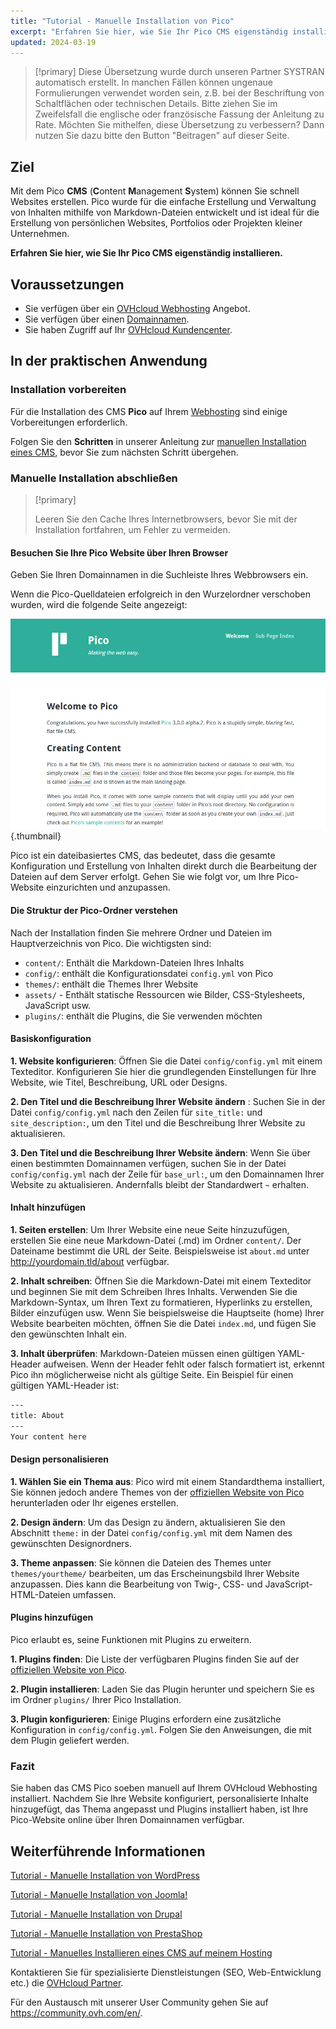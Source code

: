 ```yaml
---
title: "Tutorial - Manuelle Installation von Pico"
excerpt: "Erfahren Sie hier, wie Sie Ihr Pico CMS eigenständig installieren"
updated: 2024-03-19
---
```


> [!primary]
> Diese Übersetzung wurde durch unseren Partner SYSTRAN automatisch erstellt. In manchen Fällen können ungenaue Formulierungen verwendet worden sein, z.B. bei der Beschriftung von Schaltflächen oder technischen Details. Bitte ziehen Sie im Zweifelsfall die englische oder französische Fassung der Anleitung zu Rate. Möchten Sie mithelfen, diese Übersetzung zu verbessern? Dann nutzen Sie dazu bitte den Button "Beitragen" auf dieser Seite.
>

## Ziel

Mit dem Pico **CMS** (**C**ontent **M**anagement **S**ystem) können Sie schnell Websites erstellen. Pico wurde für die einfache Erstellung und Verwaltung von Inhalten mithilfe von Markdown-Dateien entwickelt und ist ideal für die Erstellung von persönlichen Websites, Portfolios oder Projekten kleiner Unternehmen.

**Erfahren Sie hier, wie Sie Ihr Pico CMS eigenständig installieren.**

## Voraussetzungen

- Sie verfügen über ein [OVHcloud Webhosting](https://www.ovhcloud.com/de/web-hosting/) Angebot.
- Sie verfügen über einen [Domainnamen](https://www.ovhcloud.com/de/domains/).
- Sie haben Zugriff auf Ihr [OVHcloud Kundencenter](https://www.ovh.com/auth/?action=gotomanager&from=https://www.ovh.de/&ovhSubsidiary=de).

## In der praktischen Anwendung

### Installation vorbereiten

Für die Installation des CMS **Pico** auf Ihrem [Webhosting](https://www.ovhcloud.com/de/web-hosting/) sind einige Vorbereitungen erforderlich.

Folgen Sie den **Schritten** in unserer Anleitung zur [manuellen Installation eines CMS](/pages/web_cloud/web_hosting/cms_manual_installation), bevor Sie zum nächsten Schritt übergehen.

### Manuelle Installation abschließen

> [!primary]
>
> Leeren Sie den Cache Ihres Internetbrowsers, bevor Sie mit der Installation fortfahren, um Fehler zu vermeiden.
>

#### Besuchen Sie Ihre Pico Website über Ihren Browser

Geben Sie Ihren Domainnamen in die Suchleiste Ihres Webbrowsers ein.

Wenn die Pico-Quelldateien erfolgreich in den Wurzelordner verschoben wurden, wird die folgende Seite angezeigt:

![Pico installation](images/welcome_page.png){.thumbnail}

Pico ist ein dateibasiertes CMS, das bedeutet, dass die gesamte Konfiguration und Erstellung von Inhalten direkt durch die Bearbeitung der Dateien auf dem Server erfolgt. Gehen Sie wie folgt vor, um Ihre Pico-Website einzurichten und anzupassen.

#### Die Struktur der Pico-Ordner verstehen

Nach der Installation finden Sie mehrere Ordner und Dateien im Hauptverzeichnis von Pico. Die wichtigsten sind:

- `content/`: Enthält die Markdown-Dateien Ihres Inhalts
- `config/`: enthält die Konfigurationsdatei `config.yml` von Pico
- `themes/`: enthält die Themes Ihrer Website
- `assets/` - Enthält statische Ressourcen wie Bilder, CSS-Stylesheets, JavaScript usw.
- `plugins/`: enthält die Plugins, die Sie verwenden möchten

#### Basiskonfiguration

**1. Website konfigurieren**: Öffnen Sie die Datei `config/config.yml` mit einem Texteditor. Konfigurieren Sie hier die grundlegenden Einstellungen für Ihre Website, wie Titel, Beschreibung, URL oder Designs.

**2. Den Titel und die Beschreibung Ihrer Website ändern** : Suchen Sie in der Datei `config/config.yml` nach den Zeilen für `site_title:` und `site_description:`, um den Titel und die Beschreibung Ihrer Website zu aktualisieren.

**3. Den Titel und die Beschreibung Ihrer Website ändern**: Wenn Sie über einen bestimmten Domainnamen verfügen, suchen Sie in der Datei `config/config.yml` nach der Zeile für `base_url:`, um den Domainnamen Ihrer Website zu aktualisieren. Andernfalls bleibt der Standardwert `~` erhalten.

#### Inhalt hinzufügen

**1. Seiten erstellen**: Um Ihrer Website eine neue Seite hinzuzufügen, erstellen Sie eine neue Markdown-Datei (.md) im Ordner `content/`. Der Dateiname bestimmt die URL der Seite. Beispielsweise ist `about.md` unter http://yourdomain.tld/about verfügbar.

**2. Inhalt schreiben**: Öffnen Sie die Markdown-Datei mit einem Texteditor und beginnen Sie mit dem Schreiben Ihres Inhalts. Verwenden Sie die Markdown-Syntax, um Ihren Text zu formatieren, Hyperlinks zu erstellen, Bilder einzufügen usw. Wenn Sie beispielsweise die Hauptseite (home) Ihrer Website bearbeiten möchten, öffnen Sie die Datei `index.md`, und fügen Sie den gewünschten Inhalt ein.

**3. Inhalt überprüfen**: Markdown-Dateien müssen einen gültigen YAML-Header aufweisen. Wenn der Header fehlt oder falsch formatiert ist, erkennt Pico ihn möglicherweise nicht als gültige Seite. Ein Beispiel für einen gültigen YAML-Header ist:

```bash
---
title: About
---
Your content here
```

#### Design personalisieren

**1. Wählen Sie ein Thema aus**: Pico wird mit einem Standardthema installiert, Sie können jedoch andere Themes von der [offiziellen Website von Pico](https://picocms.org/themes/) herunterladen oder Ihr eigenes erstellen.

**2. Design ändern**: Um das Design zu ändern, aktualisieren Sie den Abschnitt `theme:` in der Datei `config/config.yml` mit dem Namen des gewünschten Designordners.

**3. Theme anpassen**: Sie können die Dateien des Themes unter `themes/yourtheme/` bearbeiten, um das Erscheinungsbild Ihrer Website anzupassen. Dies kann die Bearbeitung von Twig-, CSS- und JavaScript-HTML-Dateien umfassen.

#### Plugins hinzufügen

Pico erlaubt es, seine Funktionen mit Plugins zu erweitern.

**1. Plugins finden**: Die Liste der verfügbaren Plugins finden Sie auf der [offiziellen Website von Pico](https://picocms.org/plugins/).

**2. Plugin installieren**: Laden Sie das Plugin herunter und speichern Sie es im Ordner `plugins/` Ihrer Pico Installation.

**3. Plugin konfigurieren**: Einige Plugins erfordern eine zusätzliche Konfiguration in `config/config.yml`. Folgen Sie den Anweisungen, die mit dem Plugin geliefert werden.

### Fazit

Sie haben das CMS Pico soeben manuell auf Ihrem OVHcloud Webhosting installiert. Nachdem Sie Ihre Website konfiguriert, personalisierte Inhalte hinzugefügt, das Thema angepasst und Plugins installiert haben, ist Ihre Pico-Website online über Ihren Domainnamen verfügbar.

## Weiterführende Informationen <a name="go-further"></a>

[Tutorial - Manuelle Installation von WordPress](/pages/web_cloud/web_hosting/cms_manual_installation_wordpress)

[Tutorial - Manuelle Installation von Joomla!](/pages/web_cloud/web_hosting/cms_manual_installation_joomla)

[Tutorial - Manuelle Installation von Drupal](/pages/web_cloud/web_hosting/cms_manual_installation_drupal)

[Tutorial - Manuelle Installation von PrestaShop](/pages/web_cloud/web_hosting/cms_manual_installation_prestashop)

[Tutorial - Manuelles Installieren eines CMS auf meinem Hosting](/pages/web_cloud/web_hosting/cms_manual_installation)
 
Kontaktieren Sie für spezialisierte Dienstleistungen (SEO, Web-Entwicklung etc.) die [OVHcloud Partner](https://partner.ovhcloud.com/de/directory/).
 
Für den Austausch mit unserer User Community gehen Sie auf <https://community.ovh.com/en/>.